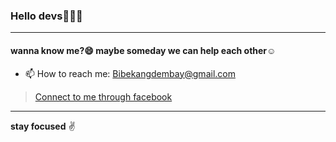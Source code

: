 ### Hello devs🖐🏻😊
<hr/>

#### wanna know me?😄 maybe someday we can help each other☺


- 📫 How to reach me: Bibekangdembay@gmail.com

>[Connect to me through facebook](https://www.facebook.com/bibek.angdembay)
***
**stay focused** ✌
